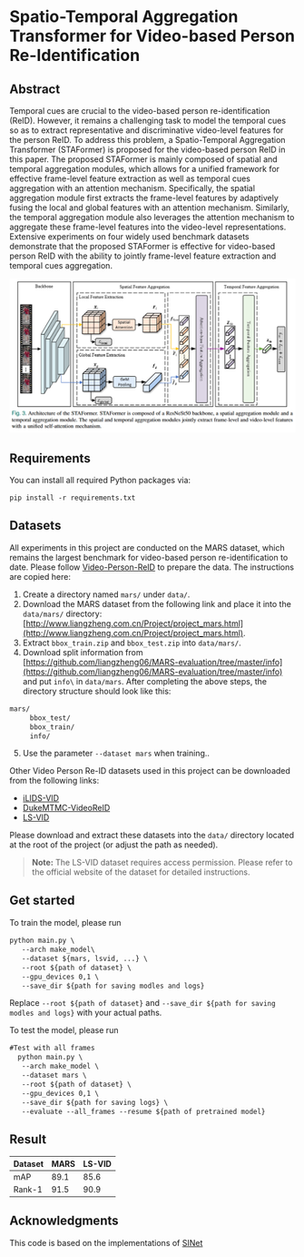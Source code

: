 # Spatio-Temporal Aggregation Transformer for Video-based Person Re-Identification

## Abstract

Temporal cues are crucial to the video-based person re-identification (ReID). However, it remains a challenging task to model the temporal cues so as to extract representative and discriminative video-level features for the person ReID. To address this problem, a Spatio-Temporal Aggregation Transformer (STAFormer) is proposed for the video-based person ReID in this paper. The proposed STAFormer is mainly composed of spatial and temporal aggregation modules, which allows for a unified framework for effective frame-level feature extraction as well as temporal cues aggregation with an attention mechanism. Specifically, the spatial aggregation module first extracts the frame-level features by adaptively fusing the local and global features
with an attention mechanism. Similarly, the temporal aggregation module also leverages the attention mechanism to aggregate these frame-level features into the video-level representations. Extensive experiments on four widely used benchmark datasets demonstrate that the proposed STAFormer is effective for video-based person ReID with the ability to jointly frame-level feature extraction and temporal cues aggregation.

<p align="center">
  <img src ="https://github.com/HWZhou99/STAFormer/blob/main/STAFormer.jpg" alt="STAFormer",width="300">
</p>

## Requirements
You can install all required Python packages via:
```
pip install -r requirements.txt
```

## Datasets
All experiments in this project are conducted on the MARS dataset, which remains the largest benchmark for video-based person re-identification to date. Please follow [Video-Person-ReID](https://github.com/jiyanggao/Video-Person-ReID) to prepare the data. The instructions are copied here:
1. Create a directory named ```mars/``` under ```data/```.
2. Download the MARS dataset from the following link and place it into the ```data/mars/``` directory: [http://www.liangzheng.com.cn/Project/project_mars.html](http://www.liangzheng.com.cn/Project/project_mars.html).
3. Extract ```bbox_train.zip``` and ```bbox_test.zip``` into ```data/mars/```.
4. Download split information from [https://github.com/liangzheng06/MARS-evaluation/tree/master/info](https://github.com/liangzheng06/MARS-evaluation/tree/master/info) and put ```info\``` in ```data/mars```. After completing the above steps, the directory structure should look like this:
```
mars/
     bbox_test/
     bbox_train/
     info/
```
5. Use the parameter ```--dataset mars``` when training.. 

Other Video Person Re-ID datasets used in this project can be downloaded from the following links:

- [iLIDS-VID](https://www.eecs.qmul.ac.uk/~sgg/papers/WangEtAl_ECCV14.pdf)
- [DukeMTMC-VideoReID](https://openaccess.thecvf.com/content_cvpr_2018/papers/Wu_Exploit_the_Unknown_CVPR_2018_paper.pdf)
- [LS-VID](https://openaccess.thecvf.com/content_ICCV_2019/papers/Li_Global-Local_Temporal_Representations_for_Video_Person_Re-Identification_ICCV_2019_paper.pdf)

Please download and extract these datasets into the `data/` directory located at the root of the project (or adjust the path as needed).

> **Note:** The LS-VID dataset requires access permission. Please refer to the official website of the dataset for detailed instructions.

  

## Get started
To train the model, please run
```
python main.py \
   --arch make_model\
   --dataset ${mars, lsvid, ...} \
   --root ${path of dataset} \
   --gpu_devices 0,1 \
   --save_dir ${path for saving modles and logs}
```
Replace ```--root ${path of dataset}``` and ```--save_dir ${path for saving modles and logs}``` with your actual paths.

To test the model, please run
```
#Test with all frames
  python main.py \
   --arch make_model \
   --dataset mars \
   --root ${path of dataset} \
   --gpu_devices 0,1 \
   --save_dir ${path for saving logs} \
   --evaluate --all_frames --resume ${path of pretrained model}
```
## Result

| Dataset | MARS | LS-VID |     
| ------- | ---- | ------ |
| mAP     | 89.1 | 85.6   |
| Rank-1  | 91.5 | 90.9   |

## Acknowledgments
This code is based on the implementations of [SINet](https://github.com/baist/SINet)
